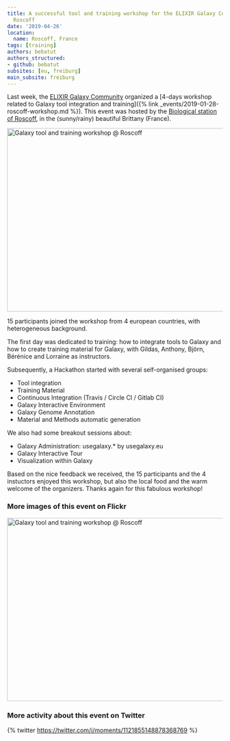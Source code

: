 ```yaml
---
title: A successful tool and training workshop for the ELIXIR Galaxy Community at
  Roscoff
date: '2019-04-26'
location:
  name: Roscoff, France
tags: [training]
authors: bebatut
authors_structured:
- github: bebatut
subsites: [eu, freiburg]
main_subsite: freiburg
---
```


Last week, the [ELIXIR Galaxy Community](https://elixir-europe.org/communities/galaxy) organized a [4-days workshop related to Galaxy tool integration and training]({% link _events/2019-01-28-roscoff-workshop.md %}). This event was hosted by the [Biological station of Roscoff](http://www.sb-roscoff.fr/), in the (sunny/rainy) beautiful Brittany (France).

<div class="multiple-img">
    <a data-flickr-embed="true"  href="https://www.flickr.com/photos/134305289@N03/46791107155/in/datetaken/" title="Galaxy tool and training workshop @ Roscoff"><img src="https://live.staticflickr.com/65535/46791107155_68325cc82b_z.jpg" width="640" height="427" alt="Galaxy tool and training workshop @ Roscoff"></a><script async src="//embedr.flickr.com/assets/client-code.js" charset="utf-8"></script>
</div>

15 participants joined the workshop from 4 european countries, with heterogeneous background.

The first day was dedicated to training: how to integrate tools to Galaxy and how to create training material for Galaxy, with Gildas, Anthony, Björn, Bérénice and Lorraine as instructors.

Subsequently, a Hackathon started with several self-organised groups:
- Tool integration
- Training Material
- Continuous Integration (Travis / Circle CI / Gitlab CI)
- Galaxy Interactive Environment
- Galaxy Genome Annotation
- Material and Methods automatic generation

We also had some breakout sessions about:
- Galaxy Administration: usegalaxy.* by usegalaxy.eu
- Galaxy Interactive Tour
- Visualization within Galaxy

Based on the nice feedback we received, the 15 participants and the 4 instuctors enjoyed this workshop, but also the local food and the warm welcome of the organizers. Thanks again for this fabulous workshop!

### More images of this event on Flickr

<div class="multiple-img">
    <a data-flickr-embed="true" data-header="true" href="https://www.flickr.com/photos/134305289@N03/shares/Yx2DB3" title="Galaxy tool and training workshop @ Roscoff"><img src="https://live.staticflickr.com/65535/33817223478_620abf88aa_z_d.jpg" width="640" height="427" alt="Galaxy tool and training workshop @ Roscoff"></a><script async src="//embedr.flickr.com/assets/client-code.js" charset="utf-8"></script>
</div>

### More activity about this event on Twitter

{% twitter https://twitter.com/i/moments/1121855148878368769 %}

